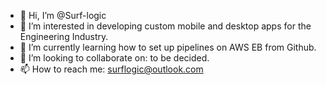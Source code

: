 - 👋 Hi, I’m @Surf-logic
- 👀 I’m interested in developing custom mobile and desktop apps for the Engineering Industry. 
- 🌱 I’m currently learning how to set up pipelines on AWS EB from Github.
- 💞️ I’m looking to collaborate on: to be decided.
- 📫 How to reach me: surflogic@outlook.com


